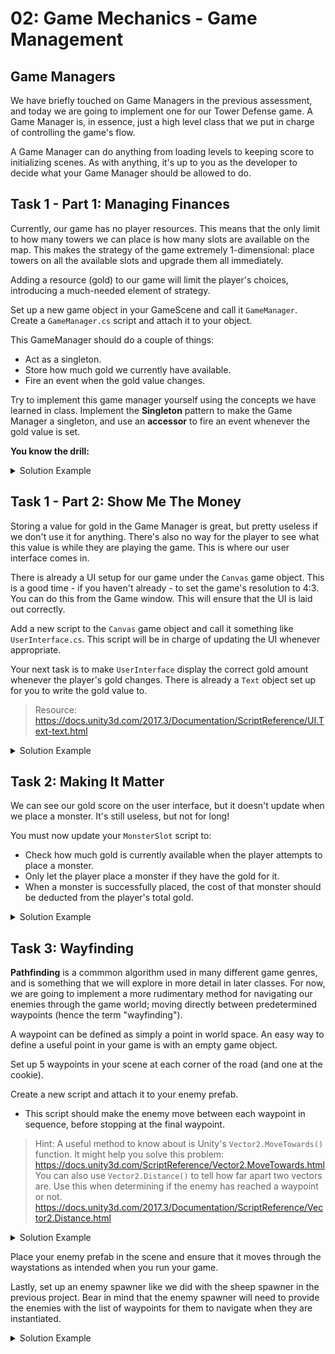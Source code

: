 # 02: Game Mechanics - Game Management

## Game Managers

We have briefly touched on Game Managers in the previous assessment, and today we are going to implement one for our Tower Defense game. A Game Manager is, in essence, just a high level class that we put in charge of controlling the game's flow. 

A Game Manager can do anything from loading levels to keeping score to initializing scenes. As with anything, it's up to you as the developer to decide what your Game Manager should be allowed to do.

## Task 1 - Part 1: Managing Finances

Currently, our game has no player resources. This means that the only limit to how many towers we can place is how many slots are available on the map. This makes the strategy of the game extremely 1-dimensional: place towers on all the available slots and upgrade them all immediately.

Adding a resource (gold) to our game will limit the player's choices, introducing a much-needed element of strategy.

Set up a new game object in your GameScene and call it `GameManager`. Create a `GameManager.cs` script and attach it to your object.

This GameManager should do a couple of things:
- Act as a singleton.
- Store how much gold we currently have available.
- Fire an event when the gold value changes.

Try to implement this game manager yourself using the concepts we have learned in class. Implement the **Singleton** pattern to make the Game Manager a singleton, and use an **accessor** to fire an event whenever the gold value is set.

**You know the drill:**

<details>
<summary>Solution Example</summary>

```csharp
using UnityEngine;
using UnityEngine.Events;

public class GameManager : MonoBehaviour
{
    public static GameManager Instance;

    public UnityEvent OnGoldSet = new UnityEvent();
    public int StartingGold = 1000;// Arbitrary starting value. 
    private int gold;
    public int Gold
    {
        get { return gold; }
        set
        {
            gold = value;
            // Anything in our game can hook into this event and run a function whenever the gold
            // changes.
            OnGoldSet?.Invoke();
        }
    }

    private void Awake()
    {
        // Just ensures there can only ever be one instance of Game Manager.
        if (Instance != null)
        {
            Destroy(this);
            return;
        }
        Instance = this;
    }

    private void Start()
    {
        Gold = StartingGold; 
    }
}
```

</details>

## Task 1 - Part 2: Show Me The Money

Storing a value for gold in the Game Manager is great, but pretty useless if we don't use it for anything. There's also no way for the player to see what this value is while they are playing the game. This is where our user interface comes in.

There is already a UI setup for our game under the `Canvas` game object. This is a good time - if you haven't already - to set the game's resolution to 4:3. You can do this from the Game window. This will ensure that the UI is laid out correctly.

Add a new script to the `Canvas` game object and call it something like `UserInterface.cs`. This script will be in charge of updating the UI whenever appropriate.

Your next task is to make `UserInterface` display the correct gold amount whenever the player's gold changes. There is already a `Text` object set up for you to write the gold value to.

> Resource: <https://docs.unity3d.com/2017.3/Documentation/ScriptReference/UI.Text-text.html>

<details>
<summary>Solution Example</summary>

Make sure you assign `goldLabel` in the editor.

```csharp
using UnityEngine;
using UnityEngine.UI;

public class UserInterface : MonoBehaviour
{
    [SerializeField] private Text goldLabel; 

    private void Start()
    {
        GameManager.Instance.OnGoldSet.AddListener(HandleGoldSet);
        HandleGoldSet(); // Ensure the gold is set correctly when this object starts.
    }

    private void HandleGoldSet()
    {
        goldLabel.text = "GOLD: " + GameManager.Instance.Gold.ToString();
    }
}
```

</details>

## Task 2: Making It Matter

We can see our gold score on the user interface, but it doesn't update when we place a monster. It's still useless, but not for long!

You must now update your `MonsterSlot` script to:
- Check how much gold is currently available when the player attempts to place a monster.
- Only let the player place a monster if they have the gold for it.
- When a monster is successfully placed, the cost of that monster should be deducted from the player's total gold.

<details>
<summary>Solution Example</summary>

I've divided out the decision-making / execution sections of the code to make it more readable. This is generally good practice, especially because as our game grows in complexity, we may want to be able to spawn or upgrade monsters from other scripts!

```csharp
using UnityEngine;

public class MonsterSlot : MonoBehaviour
{
    public MonsterData MonsterPrefab;
    private MonsterData placedMonster = null;

    void OnMouseUp()
    {
        if (placedMonster == null)
        {
            if (CanPlaceMonster())
            {
                PlaceMonster();
            }

        }
        else if (CanUpgradeMonster())
        {
            UpgradeMonster();
        }
    }

    private bool CanUpgradeMonster()
    {
      // This is a conditional that checks multiple things:
      // - Is there a monster currently placed?
      // - Does that monster have another level available? (it's not maxxed out)
      // - Do we have enough gold to perform an upgrade?
      // All of these conditions have to be true for this function to return true,
      // otherwise it will return false.
        return placedMonster != null &&
            placedMonster.GetNextLevel() != null &&
            GameManager.Instance.Gold >= placedMonster.GetNextLevel().cost;
    }

    public void UpgradeMonster()
    {
        placedMonster.IncreaseLevel();
        GameManager.Instance.Gold -= placedMonster.CurrentLevel.cost;
    }

    private bool CanPlaceMonster()
    {
        return placedMonster == null && GameManager.Instance.Gold >= MonsterPrefab.levels[0].cost;
    }

    public void PlaceMonster()
    {
        placedMonster = Instantiate(MonsterPrefab, transform.position, Quaternion.identity);
        GameManager.Instance.Gold -= MonsterPrefab.levels[0].cost;
    }
}
```

</details>

## Task 3: Wayfinding

**Pathfinding** is a commmon algorithm used in many different game genres, and is something that we will explore in more detail in later classes. For now, we are going to implement a more rudimentary method for navigating our enemies through the game world; moving directly between predetermined waypoints (hence the term "wayfinding").

A waypoint can be defined as simply a point in world space. An easy way to define a useful point in your game is with an empty game object.

Set up 5 waypoints in your scene at each corner of the road (and one at the cookie).

Create a new script and attach it to your enemy prefab. 
- This script should make the enemy move between each waypoint in sequence, before stopping at the final waypoint.

> Hint: A useful method to know about is Unity's `Vector2.MoveTowards()` function. It might help you solve this problem: <https://docs.unity3d.com/ScriptReference/Vector2.MoveTowards.html>
> You can also use `Vector2.Distance()` to tell how far apart two vectors are. Use this when determining if the enemy has reached a waypoint or not. <https://docs.unity3d.com/2017.3/Documentation/ScriptReference/Vector2.Distance.html>

<details>
<summary>Solution Example</summary>

This solution assumes you have provided a list of Transforms in the `waypoints` field. The enemy will move through these in order.

```csharp
using UnityEngine;

public class Enemy : MonoBehaviour
{
    public float MoveSpeed = 5;
    public Transform[] waypoints;
    private int currentWaypointIndex;
    
    private void Update()
    {
        if (currentWaypointIndex == waypoints.Length)
        {
            // We've reached the end, so do nothing.
            return;
        }

        Transform toWaypoint = waypoints[currentWaypointIndex];
        // MoveTowards is a really useful inbuilt Unity function for doing this kind of thing.
        Vector2 moveVector = Vector2.MoveTowards(transform.position, toWaypoint.position, MoveSpeed * Time.deltaTime);
        transform.position = (Vector3)moveVector;

        if (Vector2.Distance(transform.position, toWaypoint.position) <= float.Epsilon)
        {
            // We reached our target waystation.
            currentWaypointIndex++;
        }
    }
}
```

</details>

Place your enemy prefab in the scene and ensure that it moves through the waystations as intended when you run your game.

Lastly, set up an enemy spawner like we did with the sheep spawner in the previous project. Bear in mind that the enemy spawner will need to provide the enemies with the list of waypoints for them to navigate when they are instantiated.

<details>

<summary>Solution Example</summary>

This is just a slick and easy to write solution. You could achieve the same result with an `Update()` loop and a `float` that keeps track of the last time an enemy was spawned, then spawn an enemy if the time is greater than our previous spawn time plus a spawn delay. This is an example of how there are generally multiple ways to tackle any problem.

If you are unfamiliar with coroutines, here is an explanation video that covers them: <https://www.youtube.com/watch?v=kUP6OK36nrM>

```csharp
using System.Collections;
using UnityEngine;

public class EnemySpawner : MonoBehaviour
{
    public float EnemySpawnDelay = 2f;
    public Enemy EnemyPrefab;
    public Transform[] waypoints;

    // This is a cool Unity trick where you can define Start as a coroutine.
    // Unity will automatically run it as a coroutine when the game object starts.
    IEnumerator Start ()
    {
        // while(true) is powerful but dangerous - it'll crash your code 
        // if there's no way to break out of the loop! Thankfully our yield statement
        // breaks us out and waits an amount of time before this code runs again,
        // but if we didn't have that, it would execute infinite times in one frame
        // until we had a stack overflow and our whole program crashed. You can try it
        // if you want to crash Unity and have a bad time.
        while (true)
        {
            SpawnEnemy();
            yield return new WaitForSeconds(EnemySpawnDelay);
        }
    }

    public void SpawnEnemy()
    {
        Enemy newEnemy = Instantiate(EnemyPrefab, transform.position, Quaternion.identity);
        newEnemy.waypoints = waypoints;
    }
}

```

</details>
